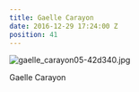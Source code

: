 ```yaml
---
title: Gaelle Carayon
date: 2016-12-29 17:24:00 Z
position: 41
---
```


![gaelle_carayon05-42d340.jpg](/uploads/gaelle_carayon05-42d340.jpg)

Gaelle Carayon